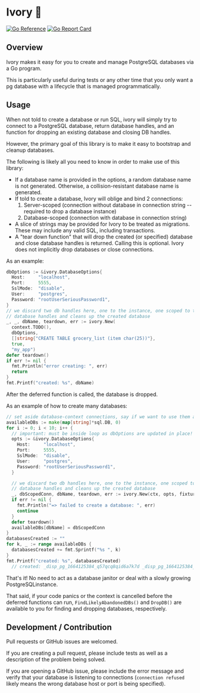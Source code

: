 # Ivory 🐘

[![Go
Reference](https://pkg.go.dev/badge/github.com/tristanfisher/ivory.svg)](https://pkg.go.dev/github.com/tristanfisher/ivory)
[![Go Report
Card](https://goreportcard.com/badge/github.com/tristanfisher/ivory)](https://goreportcard.com/report/github.com/tristanfisher/ivory)

## Overview

Ivory makes it easy for you to create and manage PostgreSQL databases via a Go program.

This is particularly useful during tests or any other time that you only want a pg database with a lifecycle that is
managed programmatically.

## Usage

When not told to create a database or run SQL, ivory will simply try to connect to a PostgreSQL database, return
database handles, and an function for dropping an existing database and closing DB handles.

However, the primary goal of this library is to make it easy to bootstrap and cleanup databases.

The following is likely all you need to know in order to make use of this library:

- If a database name is provided in the options, a random database name is not generated. Otherwise, a
collision-resistant database name is generated.
- If told to create a database, Ivory will oblige and bind 2 connections:
  1. Server-scoped (connection without database in connection string -- required to drop a database instance)
  2. Database-scoped (connection with database in connection string)
- A slice of strings may be provided for Ivory to be treated as migrations. These may include any valid SQL, including
  transactions.
- A "tear down function" that will drop the created (or specified) database and close database handles is returned.
  Calling this is optional.  Ivory does not implicitly drop databases or close connections.

As an example:

```go
dbOptions := &ivory.DatabaseOptions{
  Host:     "localhost",
  Port:     5555,
  SslMode:  "disable",
  User:     "postgres",
  Password: "rootUserSeriousPassword1",
}
// we discard two db handles here, one to the instance, one scoped to the database in the instance teardown() closes
// database handles and cleans up the created database
_, _, dbName, teardown, err := ivory.New(
  context.TODO(),
  dbOptions,
  []string{"CREATE TABLE grocery_list (item char(25))"},
  true,
  "my_app")
defer teardown()
if err != nil {
  fmt.Println("error creating: ", err)
  return
}
fmt.Printf("created: %s", dbName)
```

After the deferred function is called, the database is dropped.

As an example of how to create many databases:

```go
// set aside database-context connections, say if we want to use them as normal *sql.DB handles
availableDBs := make(map[string]*sql.DB, 0)
for i := 0; i < 10; i++ {
  // important: must be inside loop as dbOptions are updated in place!
  opts := &ivory.DatabaseOptions{
    Host:     "localhost",
    Port:     5555,
    SslMode:  "disable",
    User:     "postgres",
    Password: "rootUserSeriousPassword1",
  }

  // we discard two db handles here, one to the instance, one scoped to the database in the instance teardown() closes
  // database handles and cleans up the created database
  _, dbScopedConn, dbName, teardown, err := ivory.New(ctx, opts, fixtureTable, true, "")
  if err != nil {
    fmt.Println("=> failed to create a database: ", err)
    continue
  }
  defer teardown()
  availableDBs[dbName] = dbScopedConn
}
databasesCreated := ""
for k, _ := range availableDBs {
  databasesCreated += fmt.Sprintf("%s ", k)
}
fmt.Printf("created: %s", databasesCreated)
  // created: _disp_pg_1664125384_q57qcq8qid6a7k7d _disp_pg_1664125384_1yj7i14v7iqauzln _disp_pg_1664125385_galb4ijb...
```

That's it!  No need to act as a database janitor or deal with a slowly growing PostgreSQLinstance.

That said, if your code panics or the context is cancelled before the deferred functions can run,
`FindLikelyAbandonedDBs()` and `DropDB()` are available to you for finding and dropping databases, respectively.

## Development / Contribution

Pull requests or GitHub issues are welcomed.

If you are creating a pull request, please include tests as well as a description of the problem being solved.

If you are opening a GitHub issue, please include the error message and verify that your database is listening to
connections (`connection refused` likely means the wrong database host or port is being specified).

